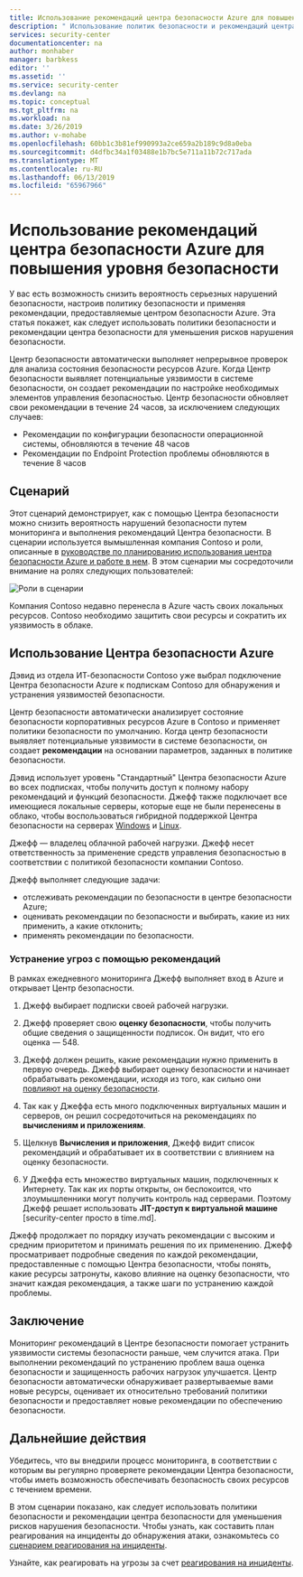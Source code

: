 ```yaml
---
title: Использование рекомендаций центра безопасности Azure для повышения уровня безопасности | Документация Майкрософт
description: " Использование политик безопасности и рекомендаций центра безопасности Azure для уменьшения рисков нарушения безопасности "
services: security-center
documentationcenter: na
author: monhaber
manager: barbkess
editor: ''
ms.assetid: ''
ms.service: security-center
ms.devlang: na
ms.topic: conceptual
ms.tgt_pltfrm: na
ms.workload: na
ms.date: 3/26/2019
ms.author: v-mohabe
ms.openlocfilehash: 60bb1c3b81ef990993a2ce659a2b189c9d8a0eba
ms.sourcegitcommit: d4dfbc34a1f03488e1b7bc5e711a11b72c717ada
ms.translationtype: MT
ms.contentlocale: ru-RU
ms.lasthandoff: 06/13/2019
ms.locfileid: "65967966"
---
```

# <a name="use-azure-security-center-recommendations-to-enhance-security"></a>Использование рекомендаций центра безопасности Azure для повышения уровня безопасности
У вас есть возможность снизить вероятность серьезных нарушений безопасности, настроив политику безопасности и применяя рекомендации, предоставляемые центром безопасности Azure. Эта статья покажет, как следует использовать политики безопасности и рекомендации центра безопасности для уменьшения рисков нарушения безопасности. 

Центр безопасности автоматически выполняет непрерывное проверок для анализа состояния безопасности ресурсов Azure. Когда Центр безопасности выявляет потенциальные уязвимости в системе безопасности, он создает рекомендации по настройке необходимых элементов управления безопасностью. Центр безопасности обновляет свои рекомендации в течение 24 часов, за исключением следующих случаев:

- Рекомендации по конфигурации безопасности операционной системы, обновляются в течение 48 часов
- Рекомендации по Endpoint Protection проблемы обновляются в течение 8 часов

## <a name="scenario"></a>Сценарий
Этот сценарий демонстрирует, как с помощью Центра безопасности можно снизить вероятность нарушений безопасности путем мониторинга и выполнения рекомендаций Центра безопасности. В сценарии используется вымышленная компания Contoso и роли, описанные в [руководстве по планированию использования центра безопасности Azure и работе в нем](security-center-planning-and-operations-guide.md#security-roles-and-access-controls). В этом сценарии мы сосредоточили внимание на ролях следующих пользователей:

![Роли в сценарии](./media/security-center-using-recommendations/scenario-roles.png)

Компания Contoso недавно перенесла в Azure часть своих локальных ресурсов. Contoso необходимо защитить свои ресурсы и сократить их уязвимость в облаке.

## <a name="use-azure-security-center"></a>Использование Центра безопасности Azure
Дэвид из отдела ИТ-безопасности Contoso уже выбрал подключение Центра безопасности Azure к подпискам Contoso для обнаружения и устранения уязвимостей безопасности. 

Центр безопасности автоматически анализирует состояние безопасности корпоративных ресурсов Azure в Contoso и применяет политики безопасности по умолчанию. Когда центр безопасности выявляет потенциальные уязвимости в системе безопасности, он создает **рекомендации** на основании параметров, заданных в политике безопасности. 

Дэвид использует уровень "Стандартный" Центра безопасности Azure во всех подписках, чтобы получить доступ к полному набору рекомендаций и функций безопасности. Джефф также подключает все имеющиеся локальные серверы, которые еще не были перенесены в облако, чтобы воспользоваться гибридной поддержкой Центра безопасности на серверах [Windows](quick-onboard-windows-computer.md) и [Linux](quick-onboard-linux-computer.md).

Джефф — владелец облачной рабочей нагрузки. Джефф несет ответственность за применение средств управления безопасностью в соответствии с политикой безопасности компании Contoso. 

Джефф выполняет следующие задачи:

- отслеживать рекомендации по безопасности в центре безопасности Azure;
- оценивать рекомендации по безопасности и выбирать, какие из них применить, а какие отклонить;
- применять рекомендации по безопасности.

### <a name="remediate-threats-using-recommendations"></a>Устранение угроз с помощью рекомендаций
В рамках ежедневного мониторинга Джефф выполняет вход в Azure и открывает Центр безопасности. 

1. Джефф выбирает подписки своей рабочей нагрузки.

2. Джефф проверяет свою **оценку безопасности**, чтобы получить общие сведения о защищенности подписок. Он видит, что его оценка — 548.

3. Джефф должен решить, какие рекомендации нужно применить в первую очередь. Джефф выбирает оценку безопасности и начинает обрабатывать рекомендации, исходя из того, как сильно они [повлияют на оценку безопасности](security-center-secure-score.md).

4. Так как у Джеффа есть много подключенных виртуальных машин и серверов, он решил сосредоточиться на рекомендациях по **вычислениям и приложениям**.

5. Щелкнув **Вычисления и приложения**, Джефф видит список рекомендаций и обрабатывает их в соответствии с влиянием на оценку безопасности.

6. У Джеффа есть множество виртуальных машин, подключенных к Интернету. Так как их порты открыты, он беспокоится, что злоумышленники могут получить контроль над серверами. Поэтому Джефф решает использовать **JIT-доступ к виртуальной машине** [security-center просто в time.md].

Джефф продолжает по порядку изучать рекомендации с высоким и средним приоритетом и принимать решения по их применению. Джефф просматривает подробные сведения по каждой рекомендации, предоставленные с помощью Центра безопасности, чтобы понять, какие ресурсы затронуты, каково влияние на оценку безопасности, что значит каждая рекомендация, а также шаги по устранению каждой проблемы.

## <a name="conclusion"></a>Заключение
Мониторинг рекомендаций в Центре безопасности помогает устранить уязвимости системы безопасности раньше, чем случится атака. При выполнении рекомендаций по устранению проблем ваша оценка безопасности и защищенность рабочих нагрузок улучшается. Центр безопасности автоматически обнаруживает развертываемые вами новые ресурсы, оценивает их относительно требований политики безопасности и предоставляет новые рекомендации по обеспечению безопасности.


## <a name="next-steps"></a>Дальнейшие действия
Убедитесь, что вы внедрили процесс мониторинга, в соответствии с которым вы регулярно проверяете рекомендации Центра безопасности, чтобы иметь возможность обеспечивать безопасность своих ресурсов с течением времени.

В этом сценарии показано, как следует использовать политики безопасности и рекомендации центра безопасности для уменьшения рисков нарушения безопасности. Чтобы узнать, как составить план реагирования на инциденты до обнаружения атаки, ознакомьтесь со [сценарием реагирования на инциденты](security-center-incident-response.md).

Узнайте, как реагировать на угрозы за счет [реагирования на инциденты](security-center-incident-response.md).
